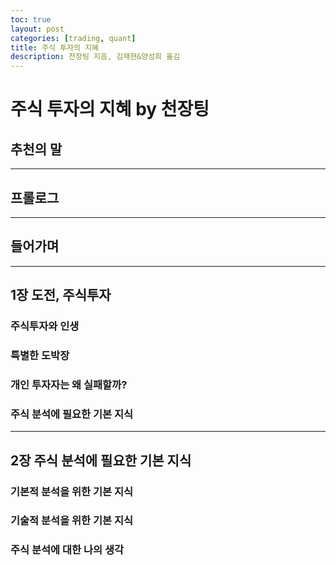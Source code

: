 ```yaml
---
toc: true
layout: post
categories: [trading, quant]
title: 주식 투자의 지혜
description: 천장팅 지음, 김재현&양성희 옮김
---
```


# 주식 투자의 지혜 by 천장팅

## 추천의 말

---
## 프롤로그

---
## 들어가며

---
## 1장 도전, 주식투자
### 주식투자와 인생
### 특별한 도박장
### 개인 투자자는 왜 실패할까?
### 주식 분석에 필요한 기본 지식

---
## 2장 주식 분석에 필요한 기본 지식
### 기본적 분석을 위한 기본 지식
### 기술적 분석을 위한 기본 지식
### 주식 분석에 대한 나의 생각
